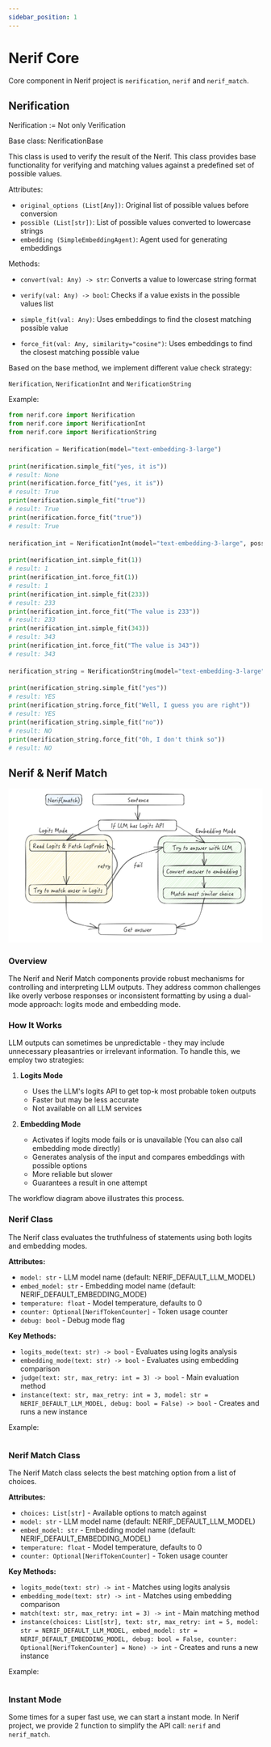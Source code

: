 ```yaml
---
sidebar_position: 1
---
```


# Nerif Core

Core component in Nerif project is `nerification`, `nerif` and `nerif_match`.

## Nerification

Nerification := Not only Verification

Base class: NerificationBase

This class is used to verify the result of the Nerif.
This class provides base functionality for verifying and matching values against a predefined set of possible values.

Attributes:

- `original_options (List[Any])`: Original list of possible values before conversion
- `possible (List[str])`: List of possible values converted to lowercase strings 
- `embedding (SimpleEmbeddingAgent)`: Agent used for generating embeddings

Methods:

- `convert(val: Any) -> str`: Converts a value to lowercase string format

- `verify(val: Any) -> bool`: Checks if a value exists in the possible values list

- `simple_fit(val: Any)`: Uses embeddings to find the closest matching possible value

- `force_fit(val: Any, similarity="cosine")`: Uses embeddings to find the closest matching possible value

Based on the base method, we implement different value check strategy:

`Nerification`, `NerificationInt` and `NerificationString`

Example:

```python
from nerif.core import Nerification
from nerif.core import NerificationInt
from nerif.core import NerificationString

nerification = Nerification(model="text-embedding-3-large")

print(nerification.simple_fit("yes, it is"))
# result: None
print(nerification.force_fit("yes, it is"))
# result: True
print(nerification.simple_fit("true"))
# result: True
print(nerification.force_fit("true"))
# result: True

nerification_int = NerificationInt(model="text-embedding-3-large", possible_values=[1, 233, 343])

print(nerification_int.simple_fit(1))
# result: 1
print(nerification_int.force_fit(1))
# result: 1
print(nerification_int.simple_fit(233))
# result: 233
print(nerification_int.force_fit("The value is 233"))
# result: 233
print(nerification_int.simple_fit(343))
# result: 343
print(nerification_int.force_fit("The value is 343"))
# result: 343

nerification_string = NerificationString(model="text-embedding-3-large", possible_values=["YES", "NO"])

print(nerification_string.simple_fit("yes"))
# result: YES
print(nerification_string.force_fit("Well, I guess you are right"))
# result: YES
print(nerification_string.simple_fit("no"))
# result: NO
print(nerification_string.force_fit("Oh, I don't think so"))
# result: NO
```

## Nerif & Nerif Match

![nerif_workflow](image.png)

### Overview

The Nerif and Nerif Match components provide robust mechanisms for controlling and interpreting LLM outputs. They address common challenges like overly verbose responses or inconsistent formatting by using a dual-mode approach: logits mode and embedding mode.

### How It Works

LLM outputs can sometimes be unpredictable - they may include unnecessary pleasantries or irrelevant information. To handle this, we employ two strategies:

1. **Logits Mode**
   - Uses the LLM's logits API to get top-k most probable token outputs
   - Faster but may be less accurate
   - Not available on all LLM services

2. **Embedding Mode**
   - Activates if logits mode fails or is unavailable (You can also call embedding mode directly)
   - Generates analysis of the input and compares embeddings with possible options
   - More reliable but slower
   - Guarantees a result in one attempt

The workflow diagram above illustrates this process.

### Nerif Class

The Nerif class evaluates the truthfulness of statements using both logits and embedding modes.

**Attributes:**
- `model: str` - LLM model name (default: NERIF_DEFAULT_LLM_MODEL)
- `embed_model: str` - Embedding model name (default: NERIF_DEFAULT_EMBEDDING_MODE)
- `temperature: float` - Model temperature, defaults to 0
- `counter: Optional[NerifTokenCounter]` - Token usage counter
- `debug: bool` - Debug mode flag

**Key Methods:**
- `logits_mode(text: str) -> bool` - Evaluates using logits analysis
- `embedding_mode(text: str) -> bool` - Evaluates using embedding comparison
- `judge(text: str, max_retry: int = 3) -> bool` - Main evaluation method
- `instance(text: str, max_retry: int = 3, model: str = NERIF_DEFAULT_LLM_MODEL, debug: bool = False) -> bool` - Creates and runs a new instance

Example:

```python


```

### Nerif Match Class

The Nerif Match class selects the best matching option from a list of choices.

**Attributes:**
- `choices: List[str]` - Available options to match against
- `model: str` - LLM model name (default: NERIF_DEFAULT_LLM_MODEL)
- `embed_model: str` - Embedding model name (default: NERIF_DEFAULT_EMBEDDING_MODEL)
- `temperature: float` - Model temperature, defaults to 0
- `counter: Optional[NerifTokenCounter]` - Token usage counter

**Key Methods:**
- `logits_mode(text: str) -> int` - Matches using logits analysis
- `embedding_mode(text: str) -> int` - Matches using embedding comparison
- `match(text: str, max_retry: int = 3) -> int` - Main matching method
- `instance(choices: List[str], text: str, max_retry: int = 5, model: str = NERIF_DEFAULT_LLM_MODEL, embed_model: str = NERIF_DEFAULT_EMBEDDING_MODEL, debug: bool = False, counter: Optional[NerifTokenCounter] = None) -> int` - Creates and runs a new instance

Example:

```python

```

### Instant Mode

Some times for a super fast use, we can start a instant mode. In Nerif project, we provide 2 function to simplify the API call: `nerif` and `nerif_match`.